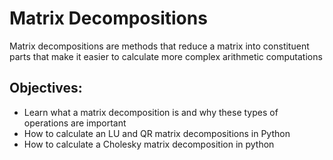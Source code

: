 <h1>Matrix Decompositions</h1>
<p>Matrix decompositions are methods that reduce a matrix into constituent parts that make it easier to calculate more complex arithmetic computations</p>
<h2>Objectives:</h2>
<ul>
	<li>Learn what a matrix decomposition is and why these types of operations are important</li>
	<li>How to calculate an LU and QR matrix decompositions in Python</li>
	<li>How to calculate a Cholesky matrix decomposition in python</li>
</ul>